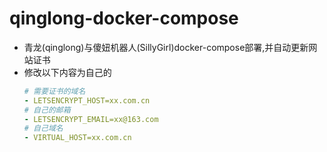 # qinglong-docker-compose
- 青龙(qinglong)与傻妞机器人(SillyGirl)docker-compose部署,并自动更新网站证书
- 修改以下内容为自己的
  ```yaml
  # 需要证书的域名
  - LETSENCRYPT_HOST=xx.com.cn
  # 自己的邮箱
  - LETSENCRYPT_EMAIL=xx@163.com
  # 自己域名
  - VIRTUAL_HOST=xx.com.cn
  ```
